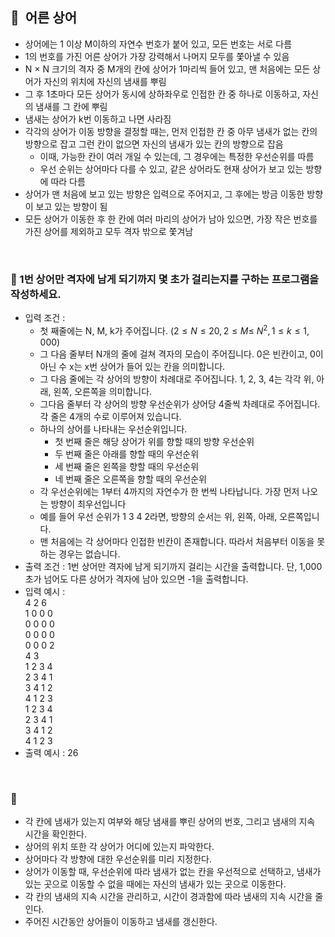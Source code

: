 ## **🧸  어른 상어**

- 상어에는 1 이상 M이하의 자연수 번호가 붙어 있고, 모든 번호는 서로 다름
- 1의 번호를 가진 어른 상어가 가장 강력해서 나머지 모두를 쫓아낼 수 있음
- N × N 크기의 격자 중 M개의 칸에 상어가 1마리씩 들어 있고, 맨 처음에는 모든 상어가 자신의 위치에 자신의 냄새를 뿌림
- 그 후 1초마다 모든 상어가 동시에 상하좌우로 인접한 칸 중 하나로 이동하고, 자신의 냄새를 그 칸에 뿌림
- 냄새는 상어가 k번 이동하고 나면 사라짐
- 각각의 상어가 이동 방향을 결정할 때는, 먼저 인접한 칸 중 아무 냄새가 없는 칸의 방향으로 잡고 그런 칸이 없으면 자신의 냄새가 있는 칸의 방향으로 잡음
    - 이때, 가능한 칸이 여러 개일 수 있는데, 그 경우에는 특정한 우선순위를 따름
    - 우선 순위는 상어마다 다를 수 있고, 같은 상어라도 현재 상어가 보고 있는 방향에 따라 다름 
- 상어가 맨 처음에 보고 있는 방향은 입력으로 주어지고, 그 후에는 방금 이동한 방향이 보고 있는 방향이 됨
- 모든 상어가 이동한 후 한 칸에 여러 마리의 상어가 남아 있으면, 가장 작은 번호를 가진 상어를 제외하고 모두 격자 밖으로 쫓겨남
<br/>

### **🚪 1번 상어만 격자에 남게 되기까지 몇 초가 걸리는지를 구하는 프로그램을 작성하세요.**

- 입력 조건 :
    - 첫 째줄에는 N, M, k가 주어집니다. ($2 ≤ N ≤ 20, 2 ≤ M ≤$ $N^2$$, 1 ≤ k ≤ 1,000$)
    - 그 다음 줄부터 N개의 줄에 걸쳐 격자의 모습이 주어집니다. 0은 빈칸이고, 0이 아닌 수 x는 x번 상어가 들어 있는 칸을 의미합니다.
    - 그 다음 줄에는 각 상어의 방향이 차례대로 주어집니다. 1, 2, 3, 4는 각각 위, 아래, 왼쪽, 오른쪽을 의미합니다.
    - 그다음 줄부터 각 상어의 방향 우선순위가 상어당 4줄씩 차례대로 주어집니다. 각 줄은 4개의 수로 이루어져 있습니다.
    - 하나의 상어를 나타내는 우선순위입니다.
      - 첫 번째 줄은 해당 상어가 위를 향할 때의 방향 우선순위
      - 두 번째 줄은 아래를 향할 때의 우선순위
      - 세 번째 줄은 왼쪽을 향할 때의 우선순위
      - 네 번째 줄은 오른쪽을 향할 때의 우선순위
    - 각 우선순위에는 1부터 4까지의 자연수가 한 번씩 나타납니다. 가장 먼저 나오는 방향이 최우선입니다
    - 예를 들어 우선 순위가 1 3 4 2라면, 방향의 순서는 위, 왼쪽, 아래, 오른쪽입니다.
    - 맨 처음에는 각 상어마다 인접한 빈칸이 존재합니다. 따라서 처음부터 이동을 못 하는 경우는 없습니다.
- 출력 조건 : 1번 상어만 격자에 남게 되기까지 걸리는 시간을 출력합니다. 단, 1,000초가 넘어도 다른 상어가 격자에 남아 있으면 -1을 출력합니다.
- 입력 예시 : <br/>
    4 2 6 <br/>
    1 0 0 0 <br/>
    0 0 0 0 <br/>
    0 0 0 0 <br/>
    0 0 0 2 <br/>
    4 3 <br/>
    1 2 3 4 <br/>
    2 3 4 1 <br/>
    3 4 1 2 <br/>
    4 1 2 3 <br/>
    1 2 3 4 <br/>
    2 3 4 1 <br/>
    3 4 1 2 <br/>
    4 1 2 3
- 출력 예시 : 26
<br/>
 
### **🔑**

- 각 칸에 냄새가 있는지 여부와 해당 냄새를 뿌린 상어의 번호, 그리고 냄새의 지속 시간을 확인한다.
- 상어의 위치 또한 각 상어가 어디에 있는지 파악한다.
- 상어마다 각 방향에 대한 우선순위를 미리 지정한다.
- 상어가 이동할 때, 우선순위에 따라 냄새가 없는 칸을 우선적으로 선택하고, 냄새가 있는 곳으로 이동할 수 없을 때에는 자신의 냄새가 있는 곳으로 이동한다.
- 각 칸의 냄새의 지속 시간을 관리하고, 시간이 경과함에 따라 냄새의 지속 시간을 줄인다.
- 주어진 시간동안 상어들이 이동하고 냄새를 갱신한다.
